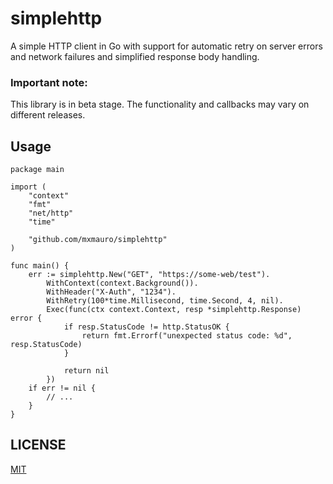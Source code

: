 # simplehttp

A simple HTTP client in Go with support for automatic retry on server errors and network failures and simplified
response body handling.

### Important note:

This library is in beta stage. The functionality and callbacks may vary on different releases.

## Usage

```golang
package main

import (
	"context"
	"fmt"
	"net/http"
	"time"

	"github.com/mxmauro/simplehttp"
)

func main() {
	err := simplehttp.New("GET", "https://some-web/test").
		WithContext(context.Background()).
		WithHeader("X-Auth", "1234").
		WithRetry(100*time.Millisecond, time.Second, 4, nil).
		Exec(func(ctx context.Context, resp *simplehttp.Response) error {
			if resp.StatusCode != http.StatusOK {
				return fmt.Errorf("unexpected status code: %d", resp.StatusCode)
			}

			return nil
		})
	if err != nil {
		// ...
	}
}
```

## LICENSE

[MIT](/LICENSE)
